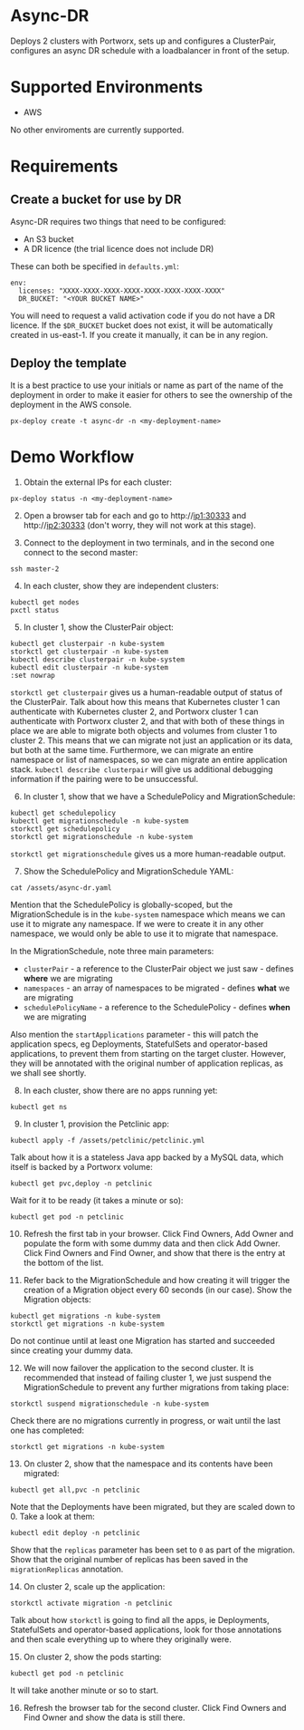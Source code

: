 <!-- If you update this, you probably also want to update the Migration document -->
# Async-DR

Deploys 2 clusters with Portworx, sets up and configures a ClusterPair, configures an async DR schedule with a loadbalancer in front of the setup.

# Supported Environments

* AWS

No other enviroments are currently supported.

# Requirements

## Create a bucket for use by DR

Async-DR requires two things that need to be configured:

* An S3 bucket
* A DR licence (the trial licence does not include DR)

These can both be specified in `defaults.yml`:

```
env:
  licenses: "XXXX-XXXX-XXXX-XXXX-XXXX-XXXX-XXXX-XXXX"
  DR_BUCKET: "<YOUR BUCKET NAME>"
```

You will need to request a valid activation code if you do not have a DR licence. If the `$DR_BUCKET` bucket does not exist, it will be automatically created in us-east-1. If you create it manually, it can be in any region.

## Deploy the template

It is a best practice to use your initials or name as part of the name of the deployment in order to make it easier for others to see the ownership of the deployment in the AWS console.

```
px-deploy create -t async-dr -n <my-deployment-name>
```

# Demo Workflow

1. Obtain the external IPs for each cluster:

```
px-deploy status -n <my-deployment-name>
```

2. Open a browser tab for each and go to http://<ip1:30333> and http://<ip2:30333> (don't worry, they will not work at this stage).

3. Connect to the deployment in two terminals, and in the second one connect to the second master:

```
ssh master-2
```

4. In each cluster, show they are independent clusters:

```
kubectl get nodes
pxctl status
```

5. In cluster 1, show the ClusterPair object:

```
kubectl get clusterpair -n kube-system
storkctl get clusterpair -n kube-system
kubectl describe clusterpair -n kube-system
kubectl edit clusterpair -n kube-system
:set nowrap
```

`storkctl get clusterpair` gives us a human-readable output of status of the ClusterPair. Talk about how this means that Kubernetes cluster 1 can authenticate with Kubernetes cluster 2, and Portworx cluster 1 can authenticate with Portworx cluster 2, and that with both of these things in place we are able to migrate both objects and volumes from cluster 1 to cluster 2. This means that we can migrate not just an application or its data, but both at the same time. Furthermore, we can migrate an entire namespace or list of namespaces, so we can migrate an entire application stack. `kubectl describe clusterpair` will give us additional debugging information if the pairing were to be unsuccessful.

6. In cluster 1, show that we have a SchedulePolicy and MigrationSchedule:

```
kubectl get schedulepolicy
kubectl get migrationschedule -n kube-system
storkctl get schedulepolicy
storkctl get migrationschedule -n kube-system
```

`storkctl get migrationschedule` gives us a more human-readable output.

7. Show the SchedulePolicy and MigrationSchedule YAML:

```
cat /assets/async-dr.yaml
```

Mention that the SchedulePolicy is globally-scoped, but the MigrationSchedule is in the `kube-system` namespace which means we can use it to migrate any namespace. If we were to create it in any other namespace, we would only be able to use it to migrate that namespace.

In the MigrationSchedule, note three main parameters:

* `clusterPair` - a reference to the ClusterPair object we just saw - defines **where** we are migrating
* `namespaces` - an array of namespaces to be migrated - defines **what** we are migrating
* `schedulePolicyName` - a reference to the SchedulePolicy - defines **when** we are migrating

Also mention the `startApplications` parameter - this will patch the application specs, eg Deployments, StatefulSets and operator-based applications, to prevent them from starting on the target cluster. However, they will be annotated with the original number of application replicas, as we shall see shortly.

8. In each cluster, show there are no apps running yet:

```
kubectl get ns
```

9. In cluster 1, provision the Petclinic app:

```
kubectl apply -f /assets/petclinic/petclinic.yml
```

Talk about how it is a stateless Java app backed by a MySQL data, which itself is backed by a Portworx volume:

```
kubectl get pvc,deploy -n petclinic
```

Wait for it to be ready (it takes a minute or so):

```
kubectl get pod -n petclinic
```

10. Refresh the first tab in your browser. Click Find Owners, Add Owner and populate the form with some dummy data and then click Add Owner. Click Find Owners and Find Owner, and show that there is the entry at the bottom of the list.

11. Refer back to the MigrationSchedule and how creating it will trigger the creation of a Migration object every 60 seconds (in our case). Show the Migration objects:

```
kubectl get migrations -n kube-system
storkctl get migrations -n kube-system
```

Do not continue until at least one Migration has started and succeeded since creating your dummy data.

12. We will now failover the application to the second cluster. It is recommended that instead of failing cluster 1, we just suspend the MigrationSchedule to prevent any further migrations from taking place:

```
storkctl suspend migrationschedule -n kube-system
```

Check there are no migrations currently in progress, or wait until the last one has completed:

```
storkctl get migrations -n kube-system
```

13. On cluster 2, show that the namespace and its contents have been migrated:

```
kubectl get all,pvc -n petclinic
```

Note that the Deployments have been migrated, but they are scaled down to 0. Take a look at them:

```
kubectl edit deploy -n petclinic
```

Show that the `replicas` parameter has been set to `0` as part of the migration. Show that the original number of replicas has been saved in the `migrationReplicas` annotation.

14. On cluster 2, scale up the application:

```
storkctl activate migration -n petclinic
```

Talk about how `storkctl` is going to find all the apps, ie Deployments, StatefulSets and operator-based applications, look for those annotations and then scale everything up to where they originally were.

15. On cluster 2, show the pods starting:

```
kubectl get pod -n petclinic
```

It will take another minute or so to start.

16. Refresh the browser tab for the second cluster. Click Find Owners and Find Owner and show the data is still there.
